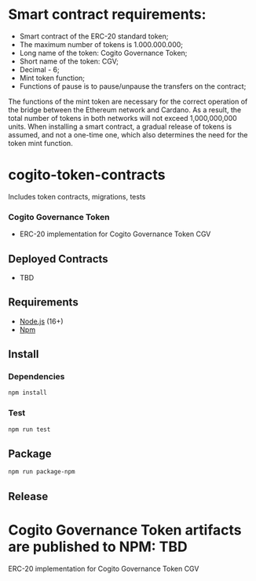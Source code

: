# Smart contract requirements:
* Smart contract of the ERC-20 standard token;
* The maximum number of tokens is 1.000.000.000;
* Long name of the token: Cogito Governance Token;
* Short name of the token: CGV;
* Decimal - 6;
* Mint token function;
* Functions of pause is to pause/unpause the transfers on the contract;

The functions of the mint token are necessary for the correct operation of the bridge between the Ethereum network and Cardano. As a result, the total number of tokens in both networks will not exceed 1,000,000,000 units. When installing a smart contract, a gradual release of tokens is assumed, and not a one-time one, which also determines the need for the token mint function.

# cogito-token-contracts
Includes token contracts, migrations, tests

### Cogito Governance Token
* ERC-20 implementation for Cogito Governance Token  CGV

## Deployed Contracts
* TBD


## Requirements
* [Node.js](https://github.com/nodejs/node) (16+)
* [Npm](https://www.npmjs.com/package/npm)

## Install

### Dependencies
```bash
npm install
```

### Test 
```bash
npm run test
```

## Package
```bash
npm run package-npm
```

## Release
Cogito Governance Token artifacts are published to NPM: TBD
=======
ERC-20 implementation for Cogito Governance Token CGV

